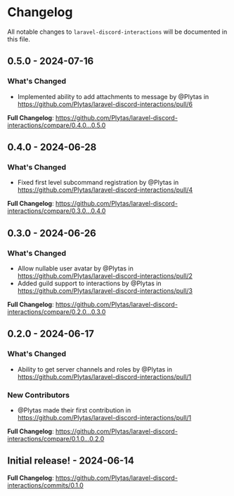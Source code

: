# Changelog

All notable changes to `laravel-discord-interactions` will be documented in this file.

## 0.5.0 - 2024-07-16

### What's Changed

* Implemented ability to add attachments to message by @Plytas in https://github.com/Plytas/laravel-discord-interactions/pull/6

**Full Changelog**: https://github.com/Plytas/laravel-discord-interactions/compare/0.4.0...0.5.0

## 0.4.0 - 2024-06-28

### What's Changed

* Fixed first level subcommand registration by @Plytas in https://github.com/Plytas/laravel-discord-interactions/pull/4

**Full Changelog**: https://github.com/Plytas/laravel-discord-interactions/compare/0.3.0...0.4.0

## 0.3.0 - 2024-06-26

### What's Changed

* Allow nullable user avatar by @Plytas in https://github.com/Plytas/laravel-discord-interactions/pull/2
* Added guild support to interactions by @Plytas in https://github.com/Plytas/laravel-discord-interactions/pull/3

**Full Changelog**: https://github.com/Plytas/laravel-discord-interactions/compare/0.2.0...0.3.0

## 0.2.0 - 2024-06-17

### What's Changed

* Ability to get server channels and roles by @Plytas in https://github.com/Plytas/laravel-discord-interactions/pull/1

### New Contributors

* @Plytas made their first contribution in https://github.com/Plytas/laravel-discord-interactions/pull/1

**Full Changelog**: https://github.com/Plytas/laravel-discord-interactions/compare/0.1.0...0.2.0

## Initial release! - 2024-06-14

**Full Changelog**: https://github.com/Plytas/laravel-discord-interactions/commits/0.1.0
